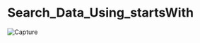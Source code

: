 # Search_Data_Using_startsWith
![Capture](https://user-images.githubusercontent.com/65452556/155705932-3442f5e4-adb5-4064-9fff-056fad8fb6ab.PNG)
